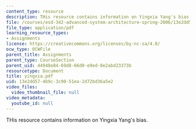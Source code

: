 ```yaml
---
content_type: resource
description: THis resource contains information on Yingxia Yang's bias.
file: /courses/esd-342-advanced-system-architecture-spring-2006/13e2dd574b9c3c9051ea2d72bd36a5e2_yingxia.pdf
file_type: application/pdf
learning_resource_types:
- Assignments
license: https://creativecommons.org/licenses/by-nc-sa/4.0/
ocw_type: OCWFile
parent_title: Assignments
parent_type: CourseSection
parent_uid: 44948e84-69d8-66d0-e9ed-8e2abd23373b
resourcetype: Document
title: yingxia.pdf
uid: 13e2dd57-4b9c-3c90-51ea-2d72bd36a5e2
video_files:
  video_thumbnail_file: null
video_metadata:
  youtube_id: null
---
```

THis resource contains information on Yingxia Yang's bias.